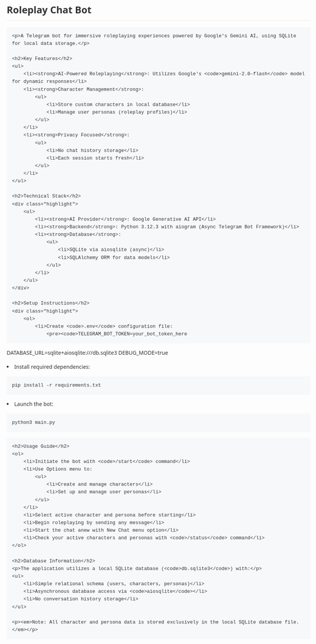 <!DOCTYPE html>
<html lang="en">
<head>
    <meta charset="UTF-8">
    <meta name="viewport" content="width=device-width, initial-scale=1.0">
    <title>Roleplay Chat Bot Documentation</title>
    <style>
        body {
            font-family: 'Segoe UI', Tahoma, Geneva, Verdana, sans-serif;
            line-height: 1.6;
            max-width: 800px;
            margin: 0 auto;
            padding: 20px;
            color: #333;
        }
        h1, h2 {
            font-weight: 600;
            margin-top: 1.5em;
            padding-bottom: 0.3em;
            border-bottom: 1px solid #eaecef;
        }
        h1 {
            font-size: 1.8em;
        }
        h2 {
            font-size: 1.4em;
        }
        code {
            background: #f6f8fa;
            padding: 0.2em 0.4em;
            border-radius: 3px;
            font-family: 'Courier New', monospace;
            font-size: 0.9em;
        }
        pre {
            background: #f6f8fa;
            padding: 1em;
            border-radius: 3px;
            overflow-x: auto;
        }
        .highlight {
            background-color: #f6f8fa;
            padding: 1em;
            border-left: 3px solid #d1d5da;
            margin: 1em 0;
        }
        ul, ol {
            padding-left: 1.5em;
        }
        li {
            margin-bottom: 0.5em;
        }
    </style>
</head>
<body>
    <h1>Roleplay Chat Bot</h1>
    
    <p>A Telegram bot for immersive roleplaying experiences powered by Google's Gemini AI, using SQLite for local data storage.</p>
    
    <h2>Key Features</h2>
    <ul>
        <li><strong>AI-Powered Roleplaying</strong>: Utilizes Google's <code>gemini-2.0-flash</code> model for dynamic responses</li>
        <li><strong>Character Management</strong>:
            <ul>
                <li>Store custom characters in local database</li>
                <li>Manage user personas (roleplay profiles)</li>
            </ul>
        </li>
        <li><strong>Privacy Focused</strong>:
            <ul>
                <li>No chat history storage</li>
                <li>Each session starts fresh</li>
            </ul>
        </li>
    </ul>
    
    <h2>Technical Stack</h2>
    <div class="highlight">
        <ul>
            <li><strong>AI Provider</strong>: Google Generative AI API</li>
            <li><strong>Backend</strong>: Python 3.12.3 with aiogram (Async Telegram Bot Framework)</li>
            <li><strong>Database</strong>:
                <ul>
                    <li>SQLite via aiosqlite (async)</li>
                    <li>SQLAlchemy ORM for data models</li>
                </ul>
            </li>
        </ul>
    </div>
    
    <h2>Setup Instructions</h2>
    <div class="highlight">
        <ol>
            <li>Create <code>.env</code> configuration file:
                <pre><code>TELEGRAM_BOT_TOKEN=your_bot_token_here
 DATABASE_URL=sqlite+aiosqlite:///db.sqlite3
 DEBUG_MODE=true</code></pre>
            </li>
            <li>Install required dependencies:
                <pre><code>pip install -r requirements.txt</code></pre>
            </li>
            <li>Launch the bot:
                <pre><code>python3 main.py</code></pre>
            </li>
        </ol>
    </div>
    
    <h2>Usage Guide</h2>
    <ol>
        <li>Initiate the bot with <code>/start</code> command</li>
        <li>Use Options menu to:
            <ul>
                <li>Create and manage characters</li>
                <li>Set up and manage user personas</li>
            </ul>
        </li>
        <li>Select active character and persona before starting</li>
        <li>Begin roleplaying by sending any message</li>
        <li>Start the chat anew with New Chat menu option</li>
        <li>Check your active characters and personas with <code>/status</code> command</li>
    </ol>
    
    <h2>Database Information</h2>
    <p>The application utilizes a local SQLite database (<code>db.sqlite3</code>) with:</p>
    <ul>
        <li>Simple relational schema (users, characters, personas)</li>
        <li>Asynchronous database access via <code>aiosqlite</code></li>
        <li>No conversation history storage</li>
    </ul>
    
    <p><em>Note: All character and persona data is stored exclusively in the local SQLite database file.</em></p>
</body>
</html>
